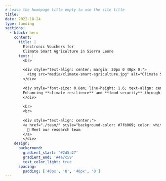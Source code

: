 ```yaml
---
# Leave the homepage title empty to use the site title
title:
date: 2022-10-24
type: landing
sections:
  - block: hero
    content:
      title: |
        Electronic Vouchers for
        Climate Smart Agriculture in Sierra Leone
      text: |
        <br>
        
        <div style="text-align: center; margin: 20px 0 40px 0;">
          <img src="media/climate-smart-agriculture.jpg" alt="Climate Smart Agriculture" style="max-width: 100%; height: auto; border-radius: 8px; box-shadow: 0 4px 8px rgba(0,0,0,0.2);">
        </div>
        
        <div style="font-size: 0.8em; line-height: 1.6; text-align: center; margin-top: 30px;">
        Enhancing **climate resilience** and **food security** through innovative e-voucher systems for agroforestry adoption. Our randomized control trial investigates how digital platforms can nudge farmers toward sustainable agricultural practices across Sierra Leone's farming communities.
        </div>
        
        <br>
        <br>
        
        <div style="text-align: center;">
        <a href="./team/" style="background-color: #7fb069; color: white; padding: 12px 24px; text-decoration: none; border-radius: 5px; font-weight: bold; display: inline-block;">
          🌱 Meet our research team
        </a>
        </div>
    design:
      background:
        gradient_start: '#2d5a27'
        gradient_end: '#4a7c59'
        text_color_light: true
      spacing:
        padding: ['40px', '0', '40px', '0']
---
```

